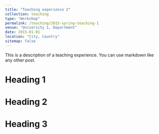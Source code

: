 ```yaml
---
title: "Teaching experience 2"
collection: teaching
type: "Workshop"
permalink: /teaching/2015-spring-teaching-1
venue: "University 1, Department"
date: 2015-01-01
location: "City, Country"
sitemap: false
---
```


This is a description of a teaching experience. You can use markdown like any other post.

Heading 1
======

Heading 2
======

Heading 3
======
